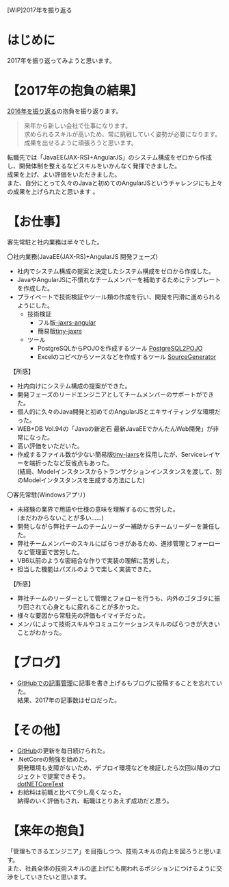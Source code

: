 [WIP]2017年を振り返る

# はじめに
2017年を振り返ってみようと思います。

# 【2017年の抱負の結果】
[2016年を振り返る](http://kazenetu.exblog.jp/23513100/)の抱負を振り返ります。  

> 来年から新しい会社で仕事になります。  
> 求められるスキルが高いため、常に挑戦していく姿勢が必要になります。  
> 成果を出せるように頑張ろうと思います。  

転職先では「JavaEE(JAX-RS)+AngularJS」のシステム構成をゼロから作成し、開発体制を整えるなどスキルをいかんなく発揮できました。  
成果を上げ、よい評価をいただきました。  
また、自分にとって久々のJavaと初めてのAngularJSというチャレンジにも上々の成果を上げられたと思います
。  

# 【お仕事】
客先常駐と社内業務は半々でした。  


〇社内業務(JavaEE(JAX-RS)+AngularJS 開発フェーズ)  
 * 社内でシステム構成の提案と決定したシステム構成をゼロから作成した。  
 * JavaやAngularJSに不慣れなチームメンバーを補助するためにテンプレートを作成した。  
 * プライベートで技術検証やツール類の作成を行い、開発を円滑に進められるようにした。  
   * 技術検証  
     * フル版[-jaxrs-angular](https://github.com/kazenetu/-jaxrs-angular)  
     * 簡易版[tiny-jaxrs](https://github.com/kazenetu/tiny-jaxrs)  
   * ツール  
     * PostgreSQLからPOJOを作成するツール   [PostgreSQL2POJO](https://github.com/kazenetu/PostgreSQL2POJO)  
     * Excelのコピペからソースなどを作成するツール  [SourceGenerator](https://github.com/kazenetu/SourceGenerator)

　【所感】
   * 社内向けにシステム構成の提案ができた。  
   * 開発フェーズのリードエンジニアとしてチームメンバーのサポートができた。  
   * 個人的に久々のJava開発と初めてのAngularJSとエキサイティングな環境だった。  
   * WEB+DB Vol.94の「Javaの新定石 最新JavaEEでかんたんWeb開発」が非常になった。  
   * 高い評価をいただいた。  
   * 作成するファイル数が少ない簡易版[tiny-jaxrs](https://github.com/kazenetu/tiny-jaxrs)を採用したが、Serviceレイヤーを端折ったなど反省点もあった。    
(結局、Modelインスタンスからトランザクションインスタンスを渡して、別のModelインタスタンスを生成する方法にした) 


〇客先常駐(Windowsアプリ)  
 * 未経験の業界で用語や仕様の意味を理解するのに苦労した。  
   (まだわからないことが多い……)  
 * 開発しながら弊社チームのチームリーダー補助からチームリーダーを兼任した。  
 * 弊社チームメンバーのスキルにばらつきがあるため、進捗管理とフォーローなど管理面で苦労した。  
 * VB6以前のような密結合な作りで実装の理解に苦労した。  
 * 担当した機能はパズルのようで楽しく実装できた。 

　【所感】
  * 弊社チームのリーダーとして管理とフォローを行うも、内外のゴタゴタに振り回されて心身ともに疲れることが多かった。  
  * 様々な要因から常駐先の評価もイマイチだった。  
  * メンバによって技術スキルやコミュニケーションスキルのばらつきが大きいことがわかった。  

# 【ブログ】
* [GitHubでの記事管理](https://github.com/kazenetu/blog-reports)に記事を書き上げるもブログに投稿することを忘れていた。  
結果、2017年の記事数はゼロだった。

# 【その他】
* [GitHub](https://github.com/kazenetu)の更新を毎日続けられた。  
* .NetCoreの勉強を始めた。  
  開発環境も支障がないため、デプロイ環境などを検証したら次回以降のプロジェクトで提案できそう。  
  [dotNETCoreTest](https://github.com/kazenetu/dotNETCoreTest)  
* お給料は前職と比べて少し高くなった。  
  納得のいく評価もされ、転職はとりあえず成功だと思う。

# 【来年の抱負】
「管理もできるエンジニア」を目指しつつ、技術スキルの向上を図ろうと思います。  
また、社員全体の技術スキルの底上げにも関われるポジションにつけるように交渉をしていきたいと思います。  